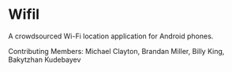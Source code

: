 Wifil
======

A crowdsourced Wi-Fi location application for Android phones.

Contributing Members:
Michael Clayton, Brandan Miller, Billy King, Bakytzhan Kudebayev
